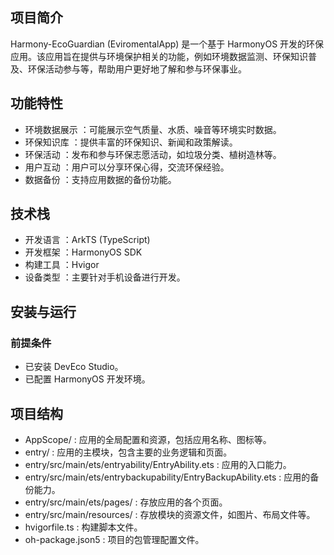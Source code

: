 ## 项目简介
Harmony-EcoGuardian (EviromentalApp) 是一个基于 HarmonyOS 开发的环保应用。该应用旨在提供与环境保护相关的功能，例如环境数据监测、环保知识普及、环保活动参与等，帮助用户更好地了解和参与环保事业。

## 功能特性
- 环境数据展示 ：可能展示空气质量、水质、噪音等环境实时数据。
- 环保知识库 ：提供丰富的环保知识、新闻和政策解读。
- 环保活动 ：发布和参与环保志愿活动，如垃圾分类、植树造林等。
- 用户互动 ：用户可以分享环保心得，交流环保经验。
- 数据备份 ：支持应用数据的备份功能。
## 技术栈
- 开发语言 ：ArkTS (TypeScript)
- 开发框架 ：HarmonyOS SDK
- 构建工具 ：Hvigor
- 设备类型 ：主要针对手机设备进行开发。
## 安装与运行
### 前提条件
- 已安装 DevEco Studio。
- 已配置 HarmonyOS 开发环境。
## 项目结构
- AppScope/ : 应用的全局配置和资源，包括应用名称、图标等。
- entry/ : 应用的主模块，包含主要的业务逻辑和页面。
- entry/src/main/ets/entryability/EntryAbility.ets : 应用的入口能力。
- entry/src/main/ets/entrybackupability/EntryBackupAbility.ets : 应用的备份能力。
- entry/src/main/ets/pages/ : 存放应用的各个页面。
- entry/src/main/resources/ : 存放模块的资源文件，如图片、布局文件等。
- hvigorfile.ts : 构建脚本文件。
- oh-package.json5 : 项目的包管理配置文件。
